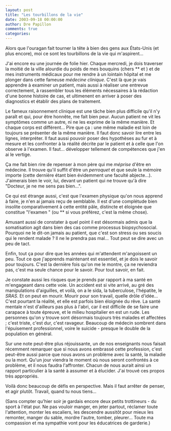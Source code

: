 ```yaml
---
layout: post
title: "Les tourbillons de la vie"
date: 2003-09-18 00:00:00
author: Dre Papillon
comments: true
categories: 
---
```



Alors que l'ouragan  fait tourner la tête à bien des gens aux États-Unis (et plus encore), moi ce sont les tourbillons de la vie qui m'aspirent...

J'ai encore eu une journée de folie hier.  Chaque mercredi, je dois traverser la moitié de la ville alourdie du poids de mes bouquins (chers ** et ) et de mes instruments médicaux pour me rendre à un lointain hôpital et me plonger dans cette fameuse *médecine clinique*.  C'est là que je vais apprendre à examiner un patient, mais aussi à réaliser une entrevue correctement, à rassembler tous les éléments nécessaires à la rédaction d'une bonne histoire de cas, et ultimenent en arriver à poser des diagnostics et établir des plans de traitement.

Le fameux raisonnement clinique est une tâche bien plus difficile qu'il n'y paraît et qui, pour être honnête, me fait bien peur.  Aucun patient ne vit les symptômes comme un autre, ni ne les exprime de la même manière.  Et chaque corps est différent...  Pire que ça : une même maladie est loin de toujours se présenter de la même manière.  Il faut donc savoir lire entre les lignes, interpréter.  Il faut aussi pouvoir poser des hypothèses au fur et à mesure et les confronter à la réalité décrite par le patient et à celle que l'on observe à l'examen.  Il faut...  développer tellement de compétences que j'en ai le vertige.

Ça me fait bien rire de repenser à mon père qui me *méprise* d'être en médecine.  Il trouve qu'il suffit d'être un *perroquet* et que seule la mémoire importe (cette dernière étant bien évidemment une faculté abjecte...).  J'aimerais bien le voir, lui, devant un patient qui ne trouve qu'à dire "Docteur, je ne me sens pas bien...".

Ce qui est étrange aussi, c'est que l'examen physique qu'on nous apprend à faire, je n'en ai jamais reçu de semblable.  Il est d'une complétude bien insolite comparativement à cette entité pâle, distincte et éloignée que constitue "l'examen " (ou ** si vous préférez, c'est la même chose).

Amusant aussi de constater à quel point il est désormais admis que la somatisation agit dans bien des cas comme processus biopsychosocial.  Pourquoi ne le dit-on jamais au patient, que c'est son stress ou ses soucis qui le rendent malade ?  Il ne le prendra pas mal...  Tout peut se dire avec un peu de tact.

Enfin, tout ça pour dire que les années qui m'attendent m'angoissent un peu.  Tout ce que j'apprends maintenant est essentiel, et je dois le savoir pour toujours.  C'est la dernière fois qu'on me le montre, ça ne reviendra pas, c'est ma seule chance pour le savoir.  Pour tout savoir, en fait.

Je constate aussi les risques que je prends par rapport à ma santé en m'engageant dans cette voie.  Un accident est si vite arrivé, au gré des manipulations d'aiguilles, et voilà, on a le sida, la tuberculose, l'hépatite, le *SRAS*.  Et on peut en mourir.  Mourir pour son travail, quelle drôle d'idée...  C'est pourtant la réalité, et elle est parfois bien éloignée du rêve.  La santé mentale n'est d'ailleurs pas plus à l'abri, car il est difficile de se faire une carapace à toute épreuve, et le milieu hospitalier en est un rude.  Les personnes qu'on y trouve sont désormais toujours très malades et affectées ; c'est triste, c'est dur, c'est ravageur.  Beaucoup de médecin sombrent dans l'épuisement professionnel, voire le suicide - presque le double de la population en général.

Sur une note peut-être plus réjouissante, un de nos enseignants nous faisait récemment remarquer que si nous avons embrassé cette profession, c'est peut-être aussi parce que nous avons un problème avec la santé, la maladie ou la mort.  Qu'un jour viendra le moment où nous seront confrontés à ce problème, et il nous faudra l'affronter.  Chacun de nous aurait ainsi un rapport particulier à la santé à assumer et à élucider.  J'ai trouvé ces propos très appropriés.

Voilà donc beaucoup de défis en perspective.  Mais il faut arrêter de penser, et agir plutôt.  Travail, quand tu nous tiens...

(Sans compter qu'hier soir je gardais encore deux petits trottineurs - du sport à l'état pur.  Ne pas vouloir manger, en jeter partout, réclamer toute l'attention, monter les escaliers, les descendre aussitôt pour mieux les remonter, manger du sable, mordre l'autre, tomber, pleurer...  Toute ma compassion et ma sympathie vont pour les éducatrices de garderie.)

